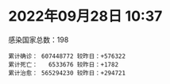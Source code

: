
# 2022年09月28日 10:37
感染国家总数：198
```
累计确诊： 607448772 较昨日：+576322
累计死亡：   6533676 较昨日：+1782
累计治愈： 565294230 较昨日：+294721
```
<div id="main" style="width:100%;height:800px;margin-bottom:10px;"></div>
<div id="second" style="width:100%;height:1000px;margin-bottom:10px;"></div>
<div id="third" style="width:100%;height:1000px;margin-bottom:10px;"></div>
<div id="last" style="width:100%;height:3000px;"></div>

<script>
import * as echarts from "echarts";
export default {
  mounted () {
    this.chart = echarts.init(document.getElementById("main"), "dark")
    this.secondChart = echarts.init(document.getElementById("second"), "dark")
    this.thirdChart = echarts.init(document.getElementById("third"), "dark")
    this.lastChart = echarts.init(document.getElementById("last"), "dark")
    var option = {
      tooltip: { trigger: "axis", axisPointer: { type: "shadow" } },
      legend: {},
      grid: { left: "3%", right: "4%", bottom: "3%", containLabel: true },
      xAxis: { type: "value" },
      yAxis: {
        type: "category", data: ["意大利","英国","韩国","德国","巴西","法国","印度","美国",]
      },
      series: [
        { name: "新增确诊", type: "bar", stack: "total", label: { show: true }, emphasis: { focus: "series" }, data: [44875,0,36126,95811,6832,73639,1780,31921,] }, 
        { name: "累计确诊", type: "bar", stack: "total", label: { show: true }, emphasis: { focus: "series" }, data: [22358487,23840524,24709789,33137143,34688063,35238174,44577253,97991494,] }, 
        { name: "新增死亡", type: "bar", stack: "total", label: { show: true }, emphasis: { focus: "series" }, data: [64,0,46,138,49,40,0,256,] }, 
        { name: "累计死亡", type: "bar", stack: "total", label: { show: true }, emphasis: { focus: "series" }, data: [176976,207375,28318,149714,685930,155000,528562,1082286,] }, 
        { name: "累计治愈", type: "bar", stack: "total", label: { show: true }, emphasis: { focus: "series" }, data: [21737122,24692,23948401,32214300,33818040,34488280,44004553,94763093,] },]
    }
    this.chart.setOption(option);
    var secondOption = {
      tooltip: { trigger: "axis", axisPointer: { type: "shadow" } },
      legend: {},
      grid: { left: "3%", right: "4%", bottom: "3%", containLabel: true },
      xAxis: { type: "value" },
      yAxis: {
        type: "category", data: ["墨西哥","伊朗","荷兰","阿根廷","澳大利亚","越南","西班牙","土耳其","俄罗斯","日本",]
      },
      series: [
        { name: "新增确诊", type: "bar", stack: "total", label: { show: true }, emphasis: { focus: "series" }, data: [511,309,117268,0,1630,1588,8761,0,36605,0,] }, 
        { name: "累计确诊", type: "bar", stack: "total", label: { show: true }, emphasis: { focus: "series" }, data: [7082545,7547706,8532727,9708420,10207587,11475321,13412263,16873793,20869714,21118325,] }, 
        { name: "新增死亡", type: "bar", stack: "total", label: { show: true }, emphasis: { focus: "series" }, data: [2,7,646,0,13,1,75,0,101,0,] }, 
        { name: "累计死亡", type: "bar", stack: "total", label: { show: true }, emphasis: { focus: "series" }, data: [330048,144409,23283,129897,14963,43147,114084,101139,386943,44463,] }, 
        { name: "累计治愈", type: "bar", stack: "total", label: { show: true }, emphasis: { focus: "series" }, data: [6352332,7324742,8360401,9561092,10133494,10588788,13218892,16748032,19860311,20380089,] },]
    }
    this.secondChart.setOption(secondOption);
    var thirdOption = {
      tooltip: { trigger: "axis", axisPointer: { type: "shadow" } },
      legend: {},
      grid: { left: "3%", right: "4%", bottom: "3%", containLabel: true },
      xAxis: { type: "value" },
      yAxis: {
        type: "category", data: ["以色列","泰国","马来西亚","希腊","奥地利","乌克兰","葡萄牙","波兰","哥伦比亚","印度尼西亚",]
      },
      series: [
        { name: "新增确诊", type: "bar", stack: "total", label: { show: true }, emphasis: { focus: "series" }, data: [1377,811,1552,0,10654,36683,805,6482,0,1976,] }, 
        { name: "累计确诊", type: "bar", stack: "total", label: { show: true }, emphasis: { focus: "series" }, data: [4659142,4679833,4834560,4875215,5090354,5133080,5481669,6280530,6306552,6425849,] }, 
        { name: "新增死亡", type: "bar", stack: "total", label: { show: true }, emphasis: { focus: "series" }, data: [0,9,6,0,10,90,4,25,0,21,] }, 
        { name: "累计死亡", type: "bar", stack: "total", label: { show: true }, emphasis: { focus: "series" }, data: [11687,32748,36363,33010,20723,109045,25012,117481,141769,158057,] }, 
        { name: "累计治愈", type: "bar", stack: "total", label: { show: true }, emphasis: { focus: "series" }, data: [4640465,4640560,4774314,4826602,4995510,4966897,5389813,5335945,6133785,6248619,] },]
    }
    this.thirdChart.setOption(thirdOption);
    var lastOption = {
      tooltip: { trigger: "axis", axisPointer: { type: "shadow" } },
      legend: {},
      grid: { left: "3%", right: "4%", bottom: "3%", containLabel: true },
      xAxis: { type: "value" },
      yAxis: {
        type: "category", data: ["朝鲜","西撒哈拉","蒙特塞拉特岛","梵蒂冈","红宝石公主号","钻石公主号","圣文森特岛","列支敦士登公国","安圭拉","圣多美和普林西比","特克斯和凯科斯群岛","圣基茨和尼维斯","乍得","塞拉利昂","利比里亚","科摩罗","几内亚比绍","安提瓜和巴布达","尼日尔","厄立特里亚","也门","冈比亚","摩纳哥","中非共和国","吉布提","多米尼克","萨摩亚","赤道几内亚","塔吉克斯坦","南苏丹","尼加拉瓜","格林纳达","直布罗陀","圣马力诺","布基纳法索","东帝汶","刚果（布）","索马里","贝宁","圣卢西亚","马里","海地","莱索托","巴哈马","几内亚","多哥","坦桑尼亚","毛里求斯","阿鲁巴","巴布亚新几内亚","安道尔","塞舌尔","加蓬","布隆迪","叙利亚","不丹","佛得角","毛里塔尼亚","苏丹","马达加斯加","斐济","伯利兹","圭亚那","斯威士兰","新喀里多尼亚","法属波利尼西亚","苏里南","科特迪瓦","马拉维","塞内加尔","刚果（金）","法属圭亚那","巴巴多斯","安哥拉","马耳他","喀麦隆","卢旺达","柬埔寨","波多黎各","牙买加","加纳","纳米比亚","乌干达","特立尼达和多巴哥","马尔代夫","阿富汗","萨尔瓦多","冰岛","吉尔吉斯斯坦","老挝","马提尼克岛","文莱","莫桑比克","乌兹别克斯坦","津巴布韦","尼日利亚","阿尔及利亚","黑山","卢森堡","博茨瓦纳","阿尔巴尼亚","赞比亚","肯尼亚","北马其顿","阿曼","波黑","亚美尼亚","卡塔尔","洪都拉斯","埃塞俄比亚","利比亚","埃及","委内瑞拉","塞浦路斯","摩尔多瓦","爱沙尼亚","巴勒斯坦","缅甸","多米尼加","科威特","斯里兰卡","巴林","巴拉圭","沙特阿拉伯","阿塞拜疆","拉脱维亚","蒙古国","乌拉圭","巴拿马","白俄罗斯","尼泊尔","厄瓜多尔","阿联酋","哥斯达黎加","玻利维亚","古巴","危地马拉","突尼斯","斯洛文尼亚","黎巴嫩","克罗地亚","立陶宛","保加利亚","摩洛哥","芬兰","哈萨克斯坦","挪威","巴基斯坦","爱尔兰","约旦","新西兰","格鲁吉亚","斯洛伐克","新加坡","孟加拉国","匈牙利","塞尔维亚","伊拉克","瑞典","丹麦","罗马尼亚","菲律宾","南非","瑞士","捷克","秘鲁","加拿大","比利时","智利",]
      },
      series: [
        { name: "新增确诊", type: "bar", stack: "total", label: { show: true }, emphasis: { focus: "series" }, data: [0,0,0,0,0,0,0,0,7,0,0,0,0,0,0,0,0,0,0,0,0,0,14,0,0,895,0,0,0,0,0,0,0,58,503,14,0,7,0,0,15,0,0,0,0,0,0,0,0,0,0,0,0,103,4,0,8,3,0,0,0,42,7,0,13,0,0,24,0,16,0,0,32,0,22,0,1,0,0,46,0,0,0,0,0,207,0,0,0,0,0,0,0,13,34,130,5,169,0,0,79,64,14,81,0,91,0,1617,0,6,2,0,0,0,0,1188,0,356,0,0,14,409,0,130,140,1232,0,0,0,0,42,1721,334,0,0,3,1032,0,3948,0,526,2224,883,20,0,0,114,0,0,0,0,0,442,4360,737,0,2747,733,0,1085,1862,1455,314,16686,0,0,0,7318,1925,] }, 
        { name: "累计确诊", type: "bar", stack: "total", label: { show: true }, emphasis: { focus: "series" }, data: [1,10,11,29,620,712,2298,3026,3865,6230,6380,6541,7581,7751,7961,8471,8796,9089,9931,10169,11935,12508,14586,14913,15690,15747,15925,17010,17786,17823,18491,19536,20092,20729,21631,23253,24837,27214,27638,29408,32622,33733,34490,37267,37652,38987,39341,40461,42914,44981,46147,46358,48691,50129,57284,61730,62368,62797,63285,66676,68234,68826,71322,73390,74152,76588,81099,87159,88005,88355,92852,93974,102488,103131,114605,121652,132496,137856,151732,151752,169100,169253,169396,182597,185042,198750,201785,205454,206083,215799,220192,226237,230219,244173,257376,265316,270654,279663,288658,326308,332066,333503,338404,342696,397993,398506,442875,448750,456336,493534,506988,515645,544531,585313,586966,601869,620548,622042,644016,658520,670732,679560,716059,816130,820998,925883,982726,985422,986866,994037,999656,1003778,1026244,1072807,1107963,1111164,1121231,1145345,1175643,1215148,1229570,1246398,1257149,1264903,1287044,1393284,1462164,1572410,1662008,1746997,1779476,1780691,1842022,1897307,2023145,2082750,2354273,2459982,2583370,3108639,3264771,3941656,4018102,4084307,4095484,4141410,4233468,4533249,4612278,] }, 
        { name: "新增死亡", type: "bar", stack: "total", label: { show: true }, emphasis: { focus: "series" }, data: [0,0,0,0,0,0,0,0,0,0,0,0,0,0,0,0,0,0,0,0,0,0,0,0,0,6,0,0,0,0,0,0,0,0,0,0,0,0,0,0,0,0,0,0,0,0,0,0,0,0,0,0,0,0,0,0,0,0,0,0,0,0,0,0,0,0,0,1,0,0,0,0,0,0,0,0,0,0,0,1,0,0,0,0,0,0,0,0,0,0,0,0,0,0,0,0,0,0,0,0,0,0,0,0,0,0,0,0,0,0,0,0,0,0,0,14,0,0,0,0,1,0,0,3,4,3,0,0,0,0,0,7,1,0,0,0,3,0,2,0,6,2,4,0,0,0,33,0,0,0,0,0,3,2,1,0,14,3,0,4,11,30,0,6,0,0,0,12,2,] }, 
        { name: "累计死亡", type: "bar", stack: "total", label: { show: true }, emphasis: { focus: "series" }, data: [1,1,1,0,10,13,12,59,12,77,36,46,193,126,294,161,175,146,312,103,2157,372,63,113,189,74,29,183,125,138,225,237,108,118,387,138,386,1352,163,391,741,857,706,833,449,284,845,1024,227,664,155,169,306,38,3163,21,410,994,4961,1410,878,683,1281,1422,314,649,1385,824,2680,1968,1442,410,559,1917,804,1935,1466,3056,2609,3312,1459,4065,3628,4195,308,7798,4229,213,2991,758,1042,225,2221,1637,5599,3155,6879,2781,1123,2789,3588,4017,5675,9531,4260,16131,8683,682,10992,7572,6437,24613,5814,1180,11821,2681,5403,19455,4384,2563,16757,1520,19583,9347,9907,5984,2179,7485,8497,7118,12017,35894,2345,8913,22233,8530,19775,29246,6814,10672,16887,9317,37708,16278,5928,13690,4098,30612,7885,14122,2959,16900,20453,1617,29360,47457,16974,25355,20147,7043,66992,62849,102169,14183,41039,216514,44992,32659,61087,] }, 
        { name: "累计治愈", type: "bar", stack: "total", label: { show: true }, emphasis: { focus: "series" }, data: [0,9,2,29,0,699,2233,2948,3848,6132,6321,6482,4874,4393,7636,8305,8301,8922,8890,10063,9124,12028,14466,14520,15427,15651,1605,16690,17264,17335,4225,19248,16579,20482,21143,23102,24006,13182,27322,28475,31522,31307,25980,36070,36880,38461,183,38786,42438,43982,45938,45977,48292,49559,54069,61564,61889,61785,57290,65242,66290,68079,69962,71955,73823,33500,49626,86303,84860,86273,83504,11254,101667,101155,113168,118616,130955,134724,129614,99042,167307,164813,100431,174214,163687,177494,179410,75685,196406,7660,0,222140,227882,241486,251253,258327,182297,275855,283668,322955,326617,329363,332629,332787,384669,376654,430192,441820,132498,471909,500503,442182,537849,577918,504142,524990,608749,597421,638911,655316,653773,674913,696110,803352,809933,891237,979021,976760,976873,985592,986495,963831,1005645,860711,1050266,1102510,1100617,983630,1136567,1087587,1208702,1214167,1209897,1248517,1263052,1377365,1456897,1536924,1648287,1731007,1767660,1637293,1817178,1817607,1963719,2001729,2293641,2433704,2546507,3092127,3174791,3840492,3909265,4008530,4034513,3912187,4125411,4448519,4536321,] },]
    }
    this.lastChart.setOption(lastOption);
  }
};
</script>

|国家|新增确诊|累计确诊|新增死亡|累计死亡|累计治愈|
|:--:|---:|---:|---:|---:|---:|
|美国|31921|97991494|256|1082286|94763093|
|印度|1780|44577253|0|528562|44004553|
|法国|73639|35238174|40|155000|34488280|
|巴西|6832|34688063|49|685930|33818040|
|德国|95811|33137143|138|149714|32214300|
|韩国|36126|24709789|46|28318|23948401|
|英国|0|23840524|0|207375|24692|
|意大利|44875|22358487|64|176976|21737122|
|日本|0|21118325|0|44463|20380089|
|俄罗斯|36605|20869714|101|386943|19860311|
|土耳其|0|16873793|0|101139|16748032|
|西班牙|8761|13412263|75|114084|13218892|
|越南|1588|11475321|1|43147|10588788|
|澳大利亚|1630|10207587|13|14963|10133494|
|阿根廷|0|9708420|0|129897|9561092|
|荷兰|117268|8532727|646|23283|8360401|
|伊朗|309|7547706|7|144409|7324742|
|墨西哥|511|7082545|2|330048|6352332|
|印度尼西亚|1976|6425849|21|158057|6248619|
|哥伦比亚|0|6306552|0|141769|6133785|
|波兰|6482|6280530|25|117481|5335945|
|葡萄牙|805|5481669|4|25012|5389813|
|乌克兰|36683|5133080|90|109045|4966897|
|奥地利|10654|5090354|10|20723|4995510|
|希腊|0|4875215|0|33010|4826602|
|马来西亚|1552|4834560|6|36363|4774314|
|泰国|811|4679833|9|32748|4640560|
|以色列|1377|4659142|0|11687|4640465|
|智利|1925|4612278|2|61087|4536321|
|比利时|7318|4533249|12|32659|4448519|
|加拿大|0|4233468|0|44992|4125411|
|秘鲁|0|4141410|0|216514|3912187|
|捷克|0|4095484|0|41039|4034513|
|瑞士|16686|4084307|6|14183|4008530|
|南非|314|4018102|0|102169|3909265|
|菲律宾|1455|3941656|30|62849|3840492|
|罗马尼亚|1862|3264771|11|66992|3174791|
|丹麦|1085|3108639|4|7043|3092127|
|瑞典|0|2583370|0|20147|2546507|
|伊拉克|733|2459982|3|25355|2433704|
|塞尔维亚|2747|2354273|14|16974|2293641|
|匈牙利|0|2082750|0|47457|2001729|
|孟加拉国|737|2023145|1|29360|1963719|
|新加坡|4360|1897307|2|1617|1817607|
|斯洛伐克|442|1842022|3|20453|1817178|
|格鲁吉亚|0|1780691|0|16900|1637293|
|新西兰|0|1779476|0|2959|1767660|
|约旦|0|1746997|0|14122|1731007|
|爱尔兰|0|1662008|0|7885|1648287|
|巴基斯坦|0|1572410|0|30612|1536924|
|挪威|114|1462164|33|4098|1456897|
|哈萨克斯坦|0|1393284|0|13690|1377365|
|芬兰|0|1287044|0|5928|1263052|
|摩洛哥|20|1264903|0|16278|1248517|
|保加利亚|883|1257149|4|37708|1209897|
|立陶宛|2224|1246398|2|9317|1214167|
|克罗地亚|526|1229570|6|16887|1208702|
|黎巴嫩|0|1215148|0|10672|1087587|
|斯洛文尼亚|3948|1175643|2|6814|1136567|
|突尼斯|0|1145345|0|29246|983630|
|危地马拉|1032|1121231|3|19775|1100617|
|古巴|3|1111164|0|8530|1102510|
|玻利维亚|0|1107963|0|22233|1050266|
|哥斯达黎加|0|1072807|0|8913|860711|
|阿联酋|334|1026244|1|2345|1005645|
|厄瓜多尔|1721|1003778|7|35894|963831|
|尼泊尔|42|999656|0|12017|986495|
|白俄罗斯|0|994037|0|7118|985592|
|巴拿马|0|986866|0|8497|976873|
|乌拉圭|0|985422|0|7485|976760|
|蒙古国|0|982726|0|2179|979021|
|拉脱维亚|1232|925883|3|5984|891237|
|阿塞拜疆|140|820998|4|9907|809933|
|沙特阿拉伯|130|816130|3|9347|803352|
|巴拉圭|0|716059|0|19583|696110|
|巴林|409|679560|0|1520|674913|
|斯里兰卡|14|670732|1|16757|653773|
|科威特|0|658520|0|2563|655316|
|多米尼加|0|644016|0|4384|638911|
|缅甸|356|622042|0|19455|597421|
|巴勒斯坦|0|620548|0|5403|608749|
|爱沙尼亚|1188|601869|14|2681|524990|
|摩尔多瓦|0|586966|0|11821|504142|
|塞浦路斯|0|585313|0|1180|577918|
|委内瑞拉|0|544531|0|5814|537849|
|埃及|0|515645|0|24613|442182|
|利比亚|2|506988|0|6437|500503|
|埃塞俄比亚|6|493534|0|7572|471909|
|洪都拉斯|0|456336|0|10992|132498|
|卡塔尔|1617|448750|0|682|441820|
|亚美尼亚|0|442875|0|8683|430192|
|波黑|91|398506|0|16131|376654|
|阿曼|0|397993|0|4260|384669|
|北马其顿|81|342696|0|9531|332787|
|肯尼亚|14|338404|0|5675|332629|
|赞比亚|64|333503|0|4017|329363|
|阿尔巴尼亚|79|332066|0|3588|326617|
|博茨瓦纳|0|326308|0|2789|322955|
|卢森堡|0|288658|0|1123|283668|
|黑山|169|279663|0|2781|275855|
|阿尔及利亚|5|270654|0|6879|182297|
|尼日利亚|130|265316|0|3155|258327|
|津巴布韦|34|257376|0|5599|251253|
|乌兹别克斯坦|13|244173|0|1637|241486|
|莫桑比克|0|230219|0|2221|227882|
|文莱|0|226237|0|225|222140|
|马提尼克岛|0|220192|0|1042|0|
|老挝|0|215799|0|758|7660|
|吉尔吉斯斯坦|0|206083|0|2991|196406|
|冰岛|0|205454|0|213|75685|
|萨尔瓦多|0|201785|0|4229|179410|
|阿富汗|207|198750|0|7798|177494|
|马尔代夫|0|185042|0|308|163687|
|特立尼达和多巴哥|0|182597|0|4195|174214|
|乌干达|0|169396|0|3628|100431|
|纳米比亚|0|169253|0|4065|164813|
|加纳|0|169100|0|1459|167307|
|牙买加|46|151752|1|3312|99042|
|波多黎各|0|151732|0|2609|129614|
|柬埔寨|0|137856|0|3056|134724|
|卢旺达|1|132496|0|1466|130955|
|喀麦隆|0|121652|0|1935|118616|
|马耳他|22|114605|0|804|113168|
|安哥拉|0|103131|0|1917|101155|
|巴巴多斯|32|102488|0|559|101667|
|法属圭亚那|0|93974|0|410|11254|
|刚果（金）|0|92852|0|1442|83504|
|塞内加尔|16|88355|0|1968|86273|
|马拉维|0|88005|0|2680|84860|
|科特迪瓦|24|87159|1|824|86303|
|苏里南|0|81099|0|1385|49626|
|法属波利尼西亚|0|76588|0|649|33500|
|新喀里多尼亚|13|74152|0|314|73823|
|斯威士兰|0|73390|0|1422|71955|
|圭亚那|7|71322|0|1281|69962|
|伯利兹|42|68826|0|683|68079|
|斐济|0|68234|0|878|66290|
|马达加斯加|0|66676|0|1410|65242|
|苏丹|0|63285|0|4961|57290|
|毛里塔尼亚|3|62797|0|994|61785|
|佛得角|8|62368|0|410|61889|
|不丹|0|61730|0|21|61564|
|叙利亚|4|57284|0|3163|54069|
|布隆迪|103|50129|0|38|49559|
|加蓬|0|48691|0|306|48292|
|塞舌尔|0|46358|0|169|45977|
|安道尔|0|46147|0|155|45938|
|巴布亚新几内亚|0|44981|0|664|43982|
|阿鲁巴|0|42914|0|227|42438|
|毛里求斯|0|40461|0|1024|38786|
|坦桑尼亚|0|39341|0|845|183|
|多哥|0|38987|0|284|38461|
|几内亚|0|37652|0|449|36880|
|巴哈马|0|37267|0|833|36070|
|莱索托|0|34490|0|706|25980|
|海地|0|33733|0|857|31307|
|马里|15|32622|0|741|31522|
|圣卢西亚|0|29408|0|391|28475|
|贝宁|0|27638|0|163|27322|
|索马里|7|27214|0|1352|13182|
|刚果（布）|0|24837|0|386|24006|
|东帝汶|14|23253|0|138|23102|
|布基纳法索|503|21631|0|387|21143|
|圣马力诺|58|20729|0|118|20482|
|直布罗陀|0|20092|0|108|16579|
|格林纳达|0|19536|0|237|19248|
|尼加拉瓜|0|18491|0|225|4225|
|南苏丹|0|17823|0|138|17335|
|塔吉克斯坦|0|17786|0|125|17264|
|赤道几内亚|0|17010|0|183|16690|
|萨摩亚|0|15925|0|29|1605|
|多米尼克|895|15747|6|74|15651|
|吉布提|0|15690|0|189|15427|
|中非共和国|0|14913|0|113|14520|
|摩纳哥|14|14586|0|63|14466|
|冈比亚|0|12508|0|372|12028|
|也门|0|11935|0|2157|9124|
|厄立特里亚|0|10169|0|103|10063|
|尼日尔|0|9931|0|312|8890|
|安提瓜和巴布达|0|9089|0|146|8922|
|几内亚比绍|0|8796|0|175|8301|
|科摩罗|0|8471|0|161|8305|
|利比里亚|0|7961|0|294|7636|
|塞拉利昂|0|7751|0|126|4393|
|乍得|0|7581|0|193|4874|
|圣基茨和尼维斯|0|6541|0|46|6482|
|特克斯和凯科斯群岛|0|6380|0|36|6321|
|圣多美和普林西比|0|6230|0|77|6132|
|安圭拉|7|3865|0|12|3848|
|列支敦士登公国|0|3026|0|59|2948|
|圣文森特岛|0|2298|0|12|2233|
|钻石公主号|0|712|0|13|699|
|红宝石公主号|0|620|0|10|0|
|梵蒂冈|0|29|0|0|29|
|蒙特塞拉特岛|0|11|0|1|2|
|西撒哈拉|0|10|0|1|9|
|朝鲜|0|1|0|1|0|

